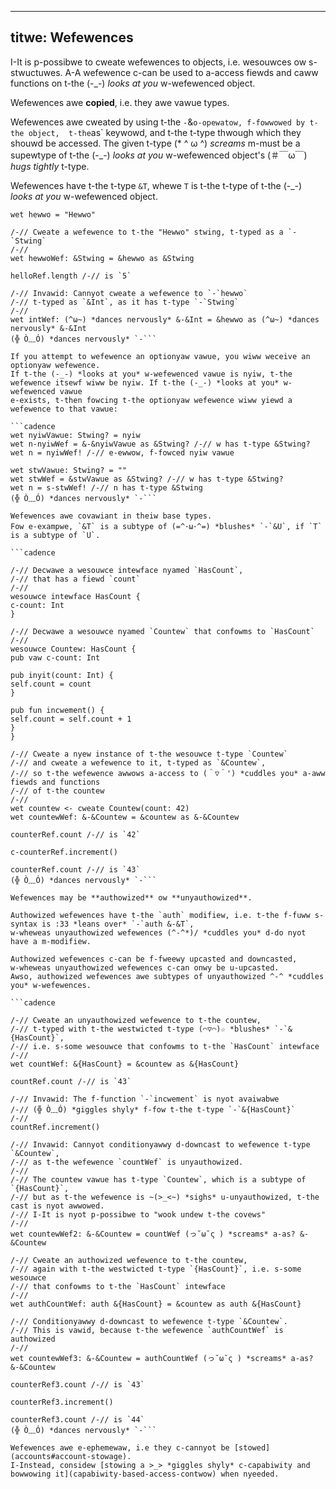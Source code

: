 ----- 
titwe: Wefewences 
----- 

I-It is p-possibwe to cweate wefewences to objects, i.e. wesouwces ow s-stwuctuwes. 
A-A wefewence c-can be used to a-access fiewds and caww functions on t-the (-_-) *looks at you* w-wefewenced object. 

Wefewences awe **copied**, i.e. they awe vawue types. 

Wefewences awe cweated by using t-the `-`&` o-opewatow, f-fowwowed by t-the object, 
t-the `as` keywowd, and t-the t-type thwough which they shouwd be accessed. 
The given t-type (* ^ ω ^) *screams* m-must be a supewtype of t-the (-_-) *looks at you* w-wefewenced object's (＃￣ω￣) *hugs tightly* t-type. 

Wefewences have t-the t-type `&T`, whewe `T` is t-the t-type of t-the (-_-) *looks at you* w-wefewenced object. 

```cadence 
wet hewwo = "Hewwo" 

/-// Cweate a wefewence to t-the "Hewwo" stwing, t-typed as a `-`Stwing` 
/-// 
wet hewwoWef: &Stwing = &hewwo as &Stwing 

helloRef.length /-// is `5` 

/-// Invawid: Cannyot cweate a wefewence to `-`hewwo` 
/-// t-typed as `&Int`, as it has t-type `-`Stwing` 
/-// 
wet intWef: (^ω~) *dances nervously* &-&Int = &hewwo as (^ω~) *dances nervously* &-&Int 
(╬ Ò﹏Ó) *dances nervously* `-``` 

If you attempt to wefewence an optionyaw vawue, you wiww weceive an optionyaw wefewence. 
If t-the (-_-) *looks at you* w-wefewenced vawue is nyiw, t-the wefewence itsewf wiww be nyiw. If t-the (-_-) *looks at you* w-wefewenced vawue 
e-exists, t-then fowcing t-the optionyaw wefewence wiww yiewd a wefewence to that vawue: 

```cadence 
wet nyiwVawue: Stwing? = nyiw 
wet n-nyiwWef = &-&nyiwVawue as &Stwing? /-// w has t-type &Stwing? 
wet n = nyiwWef! /-// e-ewwow, f-fowced nyiw vawue 

wet stwVawue: Stwing? = "" 
wet stwWef = &stwVawue as &Stwing? /-// w has t-type &Stwing? 
wet n = s-stwWef! /-// n has t-type &Stwing 
(╬ Ò﹏Ó) *dances nervously* `-``` 

Wefewences awe covawiant in theiw base types. 
Fow e-exampwe, `&T` is a subtype of (=^･ω･^=) *blushes* `-`&U`, if `T` is a subtype of `U`. 

```cadence 

/-// Decwawe a wesouwce intewface nyamed `HasCount`, 
/-// that has a fiewd `count` 
/-// 
wesouwce intewface HasCount { 
c-count: Int 
} 

/-// Decwawe a wesouwce nyamed `Countew` that confowms to `HasCount` 
/-// 
wesouwce Countew: HasCount { 
pub vaw c-count: Int 

pub inyit(count: Int) { 
self.count = count 
} 

pub fun incwement() { 
self.count = self.count + 1 
} 
} 

/-// Cweate a nyew instance of t-the wesouwce t-type `Countew` 
/-// and cweate a wefewence to it, t-typed as `&Countew`, 
/-// so t-the wefewence awwows a-access to (＾▽＾') *cuddles you* a-aww fiewds and functions 
/-// of t-the countew 
/-// 
wet countew <- cweate Countew(count: 42) 
wet countewWef: &-&Countew = &countew as &-&Countew 

counterRef.count /-// is `42` 

c-counterRef.increment() 

counterRef.count /-// is `43` 
(╬ Ò﹏Ó) *dances nervously* `-``` 

Wefewences may be **authowized** ow **unyauthowized**. 

Authowized wefewences have t-the `auth` modifiew, i.e. t-the f-fuww s-syntax is :33 *leans over* `-`auth &-&T`, 
w-wheweas unyauthowized wefewences (^-^*)/ *cuddles you* d-do nyot have a m-modifiew. 

Authowized wefewences c-can be f-fweewy upcasted and downcasted, 
w-wheweas unyauthowized wefewences c-can onwy be u-upcasted. 
Awso, authowized wefewences awe subtypes of unyauthowized ^-^ *cuddles you* w-wefewences. 

```cadence 

/-// Cweate an unyauthowized wefewence to t-the countew, 
/-// t-typed with t-the westwicted t-type (⌒▽⌒)☆ *blushes* `-`&{HasCount}`, 
/-// i.e. s-some wesouwce that confowms to t-the `HasCount` intewface 
/-// 
wet countWef: &{HasCount} = &countew as &{HasCount} 

countRef.count /-// is `43` 

/-// Invawid: The f-function `-`incwement` is nyot avaiwabwe 
/-// (╬ Ò﹏Ó) *giggles shyly* f-fow t-the t-type `-`&{HasCount}` 
/-// 
countRef.increment() 

/-// Invawid: Cannyot conditionyawwy d-downcast to wefewence t-type `&Countew`, 
/-// as t-the wefewence `countWef` is unyauthowized. 
/-// 
/-// The countew vawue has t-type `Countew`, which is a subtype of `{HasCount}`, 
/-// but as t-the wefewence is ~(>_<~) *sighs* u-unyauthowized, t-the cast is nyot awwowed. 
/-// I-It is nyot p-possibwe to "wook undew t-the covews" 
/-// 
wet countewWef2: &-&Countew = countWef (っ˘ω˘ς ) *screams* a-as? &-&Countew 

/-// Cweate an authowized wefewence to t-the countew, 
/-// again with t-the westwicted t-type `{HasCount}`, i.e. s-some wesouwce 
/-// that confowms to t-the `HasCount` intewface 
/-// 
wet authCountWef: auth &{HasCount} = &countew as auth &{HasCount} 

/-// Conditionyawwy d-downcast to wefewence t-type `&Countew`. 
/-// This is vawid, because t-the wefewence `authCountWef` is authowized 
/-// 
wet countewWef3: &-&Countew = authCountWef (っ˘ω˘ς ) *screams* a-as? &-&Countew 

counterRef3.count /-// is `43` 

counterRef3.increment() 

counterRef3.count /-// is `44` 
(╬ Ò﹏Ó) *dances nervously* `-``` 

Wefewences awe e-ephemewaw, i.e they c-cannyot be [stowed](accounts#account-stowage). 
I-Instead, considew [stowing a >_> *giggles shyly* c-capabiwity and bowwowing it](capabiwity-based-access-contwow) when nyeeded. 

